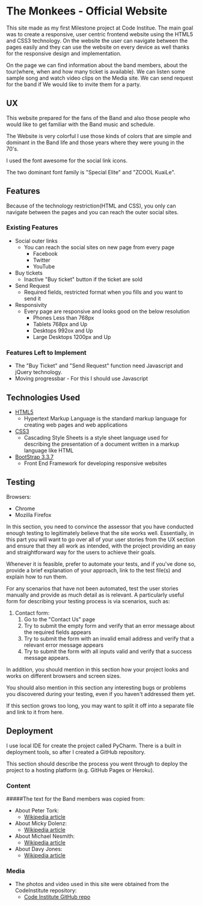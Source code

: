 # The Monkees - Official Website

This site made as my first Milestone project at Code Institue. The main goal was to create a responsive, user centric frontend website using the HTML5 and CSS3 technology.
On the website the user can navigate between the pages easily and they can use the website on every device as well thanks for the responsive design and implementation.

On the page we can find information about the band members, about the tour(where, when and how many ticket is available). We can listen some sample song and watch video clips on the Media site. We can send request for the band if We would like to invite them for a party. 
 
## UX
 
This website prepared for the fans of the Band and also those people who would like to get familiar with the Band music and schedule.
 
The Website is very colorful I use those kinds of colors that are simple and dominant in the Band life and those years where they were young in the 70's. 
 
I used the font awesome for the social link icons.

The two dominant font family is "Special Elite" and "ZCOOL KuaiLe".

## Features

Because of the technology restriction(HTML and CSS), you only can navigate between the pages and you can reach the outer social sites.
 
### Existing Features
- Social outer links
    - You can reach the social sites on new page from every page
        - Facebook
        - Twitter
        - YouTube  
- Buy tickets
    - Inactive "Buy ticket" button if the ticket are sold
- Send Request
    - Required fields, restricted format when you fills and you want to send it 
- Responsivity
    - Every page are responsive and looks good on the below resolution
        - Phones Less than 768px
        - Tablets 768px and Up
        - Desktops 992ox and Up
        - Large Desktops 1200px and Up

### Features Left to Implement
- The "Buy Ticket" and "Send Request" function need Javascript and jQuery technology.
- Moving progressbar - For this I should use Javascript

## Technologies Used

- [HTML5](https://www.w3.org/html/)
    - Hypertext Markup Language is the standard markup language for creating web pages and web applications
- [CSS3](https://www.w3.org/Style/CSS/)
    - Cascading Style Sheets is a style sheet language used for describing the presentation of a document written in a markup language like HTML
- [BootStrap 3.3.7](https://getbootstrap.com/docs/3.3/)
    - Front End Framework for developing responsive websites 

## Testing

Browsers:
 - Chrome
 - Mozilla Firefox
 


In this section, you need to convince the assessor that you have conducted enough testing to legitimately believe that the site works well. Essentially, in this part you will want to go over all of your user stories from the UX section and ensure that they all work as intended, with the project providing an easy and straightforward way for the users to achieve their goals.

Whenever it is feasible, prefer to automate your tests, and if you've done so, provide a brief explanation of your approach, link to the test file(s) and explain how to run them.

For any scenarios that have not been automated, test the user stories manually and provide as much detail as is relevant. A particularly useful form for describing your testing process is via scenarios, such as:

1. Contact form:
    1. Go to the "Contact Us" page
    2. Try to submit the empty form and verify that an error message about the required fields appears
    3. Try to submit the form with an invalid email address and verify that a relevant error message appears
    4. Try to submit the form with all inputs valid and verify that a success message appears.

In addition, you should mention in this section how your project looks and works on different browsers and screen sizes.

You should also mention in this section any interesting bugs or problems you discovered during your testing, even if you haven't addressed them yet.

If this section grows too long, you may want to split it off into a separate file and link to it from here.

## Deployment

I use local IDE for create the project called PyCharm. There is a built in deployment tools, so after I created a GitHub repository.



This section should describe the process you went through to deploy the project to a hosting platform (e.g. GitHub Pages or Heroku).


### Content
#####The text for the Band members was copied from:
- About Peter Tork:
    - [Wikipedia article](https://en.wikipedia.org/wiki/Peter_Tork)
- About Micky Dolenz:
    - [Wikipedia article](https://en.wikipedia.org/wiki/Micky_Dolenz)
- About Michael Nesmith:
    - [Wikipedia article](https://en.wikipedia.org/wiki/Michael_Nesmith)
-  About Davy Jones:
    - [Wikipedia article](https://en.wikipedia.org/wiki/Davy_Jones_(musician))

### Media
- The photos and video used in this site were obtained from the CodeInstitute repository: 
    - [Code Institute GitHub repo](https://github.com/Code-Institute-Org/project-assets)